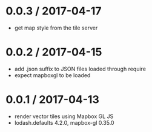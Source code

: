 
0.0.3 / 2017-04-17
==================

 * get map style from the tile server

0.0.2 / 2017-04-15
==================

 * add .json suffix to JSON files loaded through require
 * expect mapboxgl to be loaded

0.0.1 / 2017-04-13
==================

 * render vector tiles using Mapbox GL JS
 * lodash.defaults 4.2.0, mapbox-gl 0.35.0


